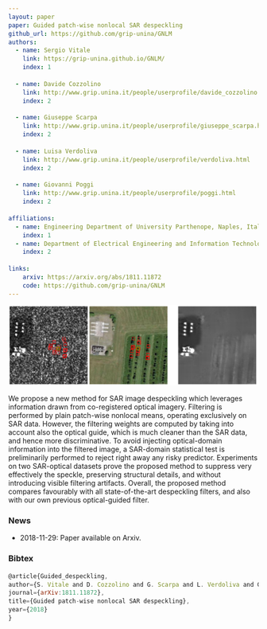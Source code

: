 ```yaml
---
layout: paper
paper: Guided patch-wise nonlocal SAR despeckling
github_url: https://github.com/grip-unina/GNLM
authors: 
  - name: Sergio Vitale
    link: https://grip-unina.github.io/GNLM/
    index: 1
     
  - name: Davide Cozzolino
    link: http://www.grip.unina.it/people/userprofile/davide_cozzolino.html
    index: 2
     
  - name: Giuseppe Scarpa
    link: http://www.grip.unina.it/people/userprofile/giuseppe_scarpa.html
    index: 2
     
  - name: Luisa Verdoliva
    link: http://www.grip.unina.it/people/userprofile/verdoliva.html
    index: 2
    
  - name: Giovanni Poggi
    link: http://www.grip.unina.it/people/userprofile/poggi.html
    index: 2
    
affiliations: 
  - name: Engineering Department of University Parthenope, Naples, Italy
    index: 1
  - name: Department of Electrical Engineering and Information Technology, University Federico II of Naples, Italy
    index: 2
    
links:
    arxiv: https://arxiv.org/abs/1811.11872
    code: https://github.com/grip-unina/GNLM
---
```



![header](./header.jpg)

We propose a new method for SAR image despeckling which leverages information drawn from co-registered optical imagery.
Filtering is performed by plain patch-wise nonlocal means, operating exclusively on SAR data.
However, the filtering weights are computed by taking into account also the optical guide, which is much cleaner than the SAR data,
and hence more discriminative. To avoid injecting optical-domain information into the filtered image, a SAR-domain statistical
test is preliminarily performed to reject right away any risky predictor.
Experiments on two SAR-optical datasets prove the proposed method to suppress very effectively the speckle, preserving 
structural details, and without introducing visible filtering artifacts. Overall, the proposed method compares favourably with
all state-of-the-art despeckling filters, and also with our own previous optical-guided filter.

### News

*   2018-11-29: Paper available on Arxiv.

### Bibtex

```js
@article{Guided_despeckling, 
author={S. Vitale and D. Cozzolino and G. Scarpa and L. Verdoliva and G. Poggi}, 
journal={arXiv:1811.11872}, 
title={Guided patch-wise nonlocal SAR despeckling}, 
year={2018} 
} 
```
